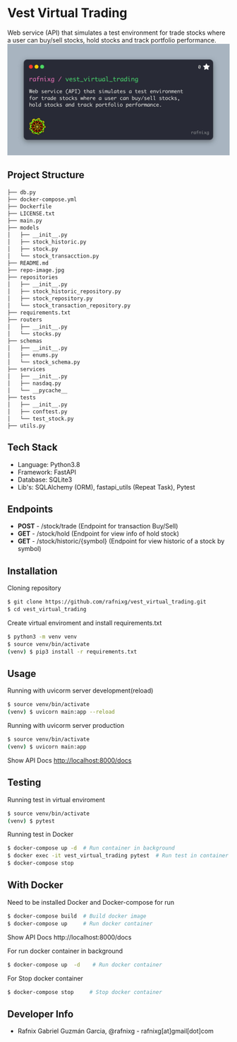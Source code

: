 # Vest Virtual Trading

Web service (API) that simulates a test environment for trade stocks where a user can buy/sell stocks, hold stocks and track portfolio performance.
![Vest Virtual Trading](https://raw.githubusercontent.com/rafnixg/vest_virtual_trading/main/repo-image.jpg)

## Project Structure
```
├── db.py
├── docker-compose.yml
├── Dockerfile
├── LICENSE.txt
├── main.py
├── models
│   ├── __init__.py
│   ├── stock_historic.py
│   ├── stock.py
│   └── stock_transacction.py
├── README.md
├── repo-image.jpg
├── repositories
│   ├── __init__.py
│   ├── stock_historic_repository.py
│   ├── stock_repository.py
│   └── stock_transaction_repository.py
├── requirements.txt
├── routers
│   ├── __init__.py
│   └── stocks.py
├── schemas
│   ├── __init__.py
│   ├── enums.py
│   └── stock_schema.py
├── services
│   ├── __init__.py
│   ├── nasdaq.py
│   └── __pycache__
├── tests
│   ├── __init__.py
│   ├── conftest.py
│   └── test_stock.py
├── utils.py
```

## Tech Stack

- Language: Python3.8
- Framework: FastAPI
- Database: SQLite3
- Lib's: SQLAlchemy (ORM), fastapi_utils (Repeat Task), Pytest

## Endpoints
- **POST** - /stock/trade             (Endpoint for transaction Buy/Sell)
- **GET** - /stock/hold               (Endpoint for view info of hold stock)
- **GET** - /stock/historic/{symbol}  (Endpoint for view historic of a stock by symbol)

## Installation

Cloning repository
```bash
$ git clone https://github.com/rafnixg/vest_virtual_trading.git
$ cd vest_virtual_trading
```

Create virtual enviroment and install requirements.txt
```bash
$ python3 -m venv venv
$ source venv/bin/activate
(venv) $ pip3 install -r requirements.txt

```

## Usage
Running with uvicorm server development(reload)
```bash
$ source venv/bin/activate
(venv) $ uvicorn main:app --reload
```
Running with uvicorm server production
```bash
$ source venv/bin/activate
(venv) $ uvicorn main:app
```
Show API Docs
[http://localhost:8000/docs](http://localhost:8000/docs)

## Testing
Running test in virtual enviroment
```bash
$ source venv/bin/activate
(venv) $ pytest
```
Running test in Docker
```bash
$ docker-compose up -d  # Run container in background
$ docker exec -it vest_virtual_trading pytest  # Run test in container
$ docker-compose stop
```
## With Docker
Need to be installed Docker and Docker-compose for run
```bash
$ docker-compose build  # Build docker image
$ docker-compose up     # Run docker container
```
Show API Docs http://localhost:8000/docs

For run docker container in background
```bash
$ docker-compose up  -d    # Run docker container
```

For Stop docker container
```bash
$ docker-compose stop     # Stop docker container
```

## Developer Info
- Rafnix Gabriel Guzmán Garcia, @rafnixg - rafnixg[at]gmail[dot]com
